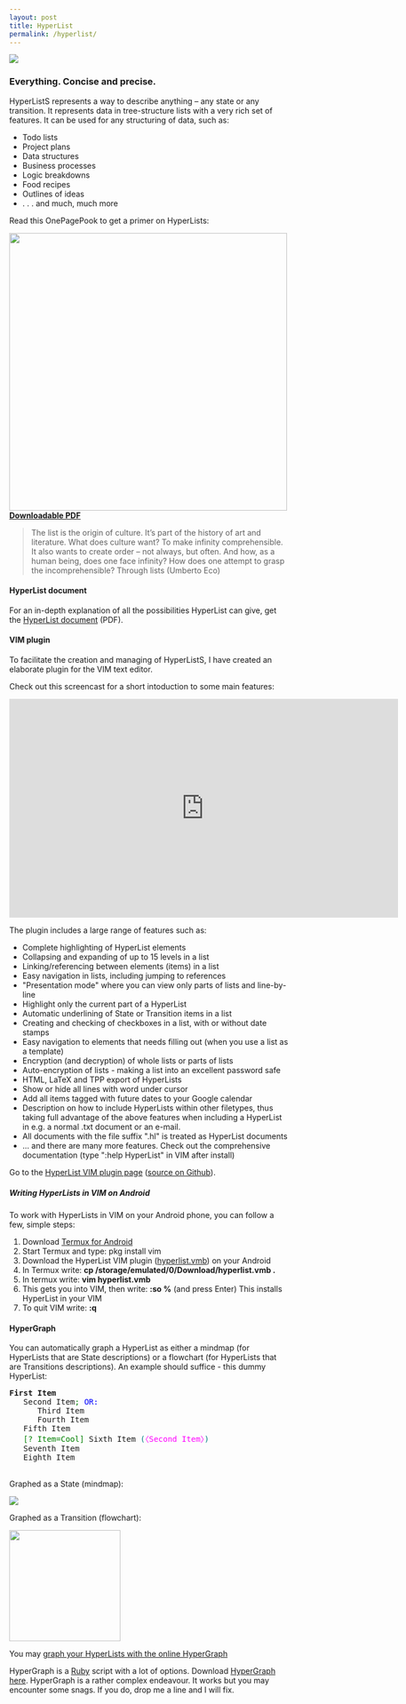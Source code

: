 ```yaml
---
layout: post
title: HyperList
permalink: /hyperlist/
---
```


![](/assets/img/hyperlist.png)

### Everything. Concise and precise.
HyperListS represents a way to describe anything – any state or any transition. It represents data in tree-structure lists with a very rich set of features. It can be used for any structuring of data, such as:

- Todo lists
- Project plans
- Data structures
- Business processes
- Logic breakdowns
- Food recipes
- Outlines of ideas
- . . . and much, much more

Read this OnePagePook to get a primer on HyperLists:

<img src="/assets/onepagebooks/7-hyperlist/cover.jpg" width="500"><br />
**[Downloadable PDF](/assets/onepagebooks/7-hyperlist/1PB_HyperList.pdf)**

> The list is the origin of culture. It’s part of the history of art and literature. What does culture want? To make infinity comprehensible. It also wants to create order – not always, but often. And how, as a human being, does one face infinity? How does one attempt to grasp the incomprehensible? Through lists (Umberto Eco)

#### HyperList document
For an in-depth explanation of all the possibilities HyperList can give, get the <a href="https://www.dropbox.com/s/u88hiepntca589w/hyperlist.pdf?raw=1" target="_blank" rel="noopener">HyperList document</a> (PDF).

#### VIM plugin
To facilitate the creation and managing of HyperListS, I have created an elaborate plugin for the VIM text editor.

Check out this screencast for a short intoduction to some main features:

<center><iframe width="700" height="394" src="https://isene.org/assets/videos/HyperListVIM.mp4" frameborder="0" allow="accelerometer; encrypted-media; gyroscope; picture-in-picture" allowfullscreen></iframe></center>

The plugin includes a large range of features such as:

- Complete highlighting of HyperList elements
- Collapsing and expanding of up to 15 levels in a list
- Linking/referencing between elements (items) in a list
- Easy navigation in lists, including jumping to references
- "Presentation mode" where you can view only parts of lists and line-by-line
- Highlight only the current part of a HyperList
- Automatic underlining of State or Transition items in a list
- Creating and checking of checkboxes in a list, with or without date stamps
- Easy navigation to elements that needs filling out (when you use a list as a template)
- Encryption (and decryption) of whole lists or parts of lists
- Auto-encryption of lists - making a list into an excellent password safe
- HTML, LaTeX and TPP export of HyperLists
- Show or hide all lines with word under cursor
- Add all items tagged with future dates to your Google calendar
- Description on how to include HyperLists within other filetypes, thus taking full advantage of the above features when including a HyperList in e.g. a normal .txt document or an e-mail.
- All documents with the file suffix ".hl" is treated as HyperList documents
- ... and there are many more features. Check out the comprehensive documentation (type ":help HyperList" in VIM after install)

Go to the <a href="http://www.vim.org/scripts/script.php?script_id=4006">HyperList VIM plugin page</a> (<a href="https://github.com/isene/hyperlist.vim" target="_blank" rel="noopener">source on Github</a>).

##### Writing HyperLists in VIM on Android
To work with HyperLists in VIM on your Android phone, you can follow a few, simple steps:
1. Download [Termux for Android](https://play.google.com/store/apps/details?id=com.termux)
2. Start Termux and type: pkg install vim
3. Download the HyperList VIM plugin ([hyperlist.vmb](https://www.vim.org/scripts/script.php?script_id=4006)) on your Android
4. In Termux write: <b>cp /storage/emulated/0/Download/hyperlist.vmb .</b>
5. In termux write: <b>vim hyperlist.vmb</b>
6. This gets you into VIM, then write: <b>:so %</b> (and press Enter) This installs HyperList in your VIM
7. To quit VIM write: <b>:q</b>

#### HyperGraph
You can automatically graph a HyperList as either a mindmap (for HyperLists that are State descriptions) or a flowchart (for HyperLists that are Transitions descriptions). An example should suffice - this dummy HyperList:
<pre><strong>First Item</strong>
   Second Item<span style="color:green;">;</span> <span style="color:blue;">OR: </span>
      Third Item
      Fourth Item
   Fifth Item
   <span style="color:green;">[? Item=Cool]</span> Sixth Item <span style="color:teal;">(</span><span style="color:magenta;">〈Second Item〉</span><span style="color:teal;">)</span>
   Seventh Item
   Eighth Item
</pre>
<br />
Graphed as a State (mindmap):

![](/assets/img/test_state1.png)

Graphed as a Transition (flowchart):

<img src="/assets/img/test_trans1.png" width="200" />

You may [graph your HyperLists with the online HyperGraph](http://isene.org/hypergraph.html)

HyperGraph is a [Ruby](http://en.wikipedia.org/wiki/Ruby_(programming_language)) script with a lot of options. Download [HyperGraph here](https://github.com/isene/hypergraph). HyperGraph is a rather complex endeavour. It works but you may encounter some snags. If you do, drop me a line and I will fix.
